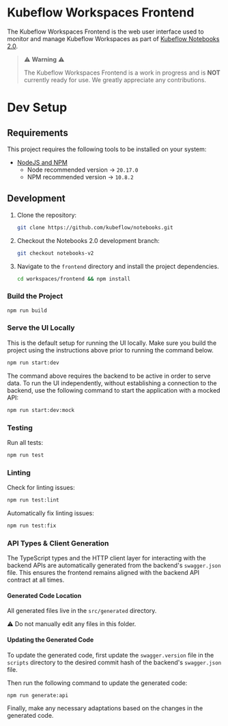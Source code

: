 # Kubeflow Workspaces Frontend
The Kubeflow Workspaces Frontend is the web user interface used to monitor and manage Kubeflow Workspaces as part of [Kubeflow Notebooks 2.0](https://github.com/kubeflow/kubeflow/issues/7156).

> ⚠️ __Warning__ ⚠️
>
> The Kubeflow Workspaces Frontend is a work in progress and is __NOT__ currently ready for use.
> We greatly appreciate any contributions.

# Dev Setup

## Requirements

This project requires the following tools to be installed on your system:

- [NodeJS and NPM](https://nodejs.org/)
  - Node recommended version -> `20.17.0`
  - NPM recommended version -> `10.8.2`

## Development

1. Clone the repository:

      ``` bash
      git clone https://github.com/kubeflow/notebooks.git
      ```

2. Checkout the Notebooks 2.0 development branch:

      ``` bash
      git checkout notebooks-v2
      ```

3. Navigate to the `frontend` directory and install the project dependencies.

     ```bash
     cd workspaces/frontend && npm install
     ```

### Build the Project

  ```bash
  npm run build
  ```

### Serve the UI Locally

This is the default setup for running the UI locally. Make sure you build the project using the instructions above prior to running the command below.

  ```bash
  npm run start:dev
  ```

The command above requires the backend to be active in order to serve data. To run the UI independently, without establishing a connection to the backend, use the following command to start the application with a mocked API:

  ```bash
  npm run start:dev:mock
  ```

### Testing

Run all tests:

  ```bash
  npm run test
  ```

### Linting

Check for linting issues:

  ```bash
  npm run test:lint
  ```

Automatically fix linting issues:

  ```bash
  npm run test:fix
  ```

### API Types & Client Generation

The TypeScript types and the HTTP client layer for interacting with the backend APIs are automatically generated from the backend's `swagger.json` file. This ensures the frontend remains aligned with the backend API contract at all times.

#### Generated Code Location

All generated files live in the `src/generated` directory.

⚠️ Do not manually edit any files in this folder.

#### Updating the Generated Code

To update the generated code, first update the `swagger.version` file in the `scripts` directory to the desired commit hash of the backend's `swagger.json` file.

Then run the following command to update the generated code:

```bash
npm run generate:api
```

Finally, make any necessary adaptations based on the changes in the generated code.